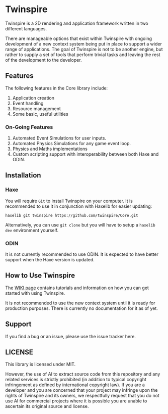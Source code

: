 # Twinspire
Twinspire is a 2D rendering and application framework written in two different languages.

There are manageable options that exist within Twinspire with ongoing development of a new context system being put in place to support a wider range of applications. The goal of Twinspire is not to be another engine, but rather to supply a set of tools that perform trivial tasks and leaving the rest of the development to the developer.

## Features

The following features in the Core library include:

 1. Application creation
 2. Event handling
 3. Resource management
 4. Some basic, useful utilities

### On-Going Features

 1. Automated Event Simulations for user inputs.
 2. Automated Physics Simulations for any game event loop.
 3. Physics and Maths implementations
 4. Custom scripting support with interoperability between both Haxe and ODIN.

## Installation

### Haxe
You will require `Git` to install Twinspire on your computer. It is recommended to use it in conjunction with Haxelib for easier updating:

    haxelib git twinspire https://github.com/twinspire/Core.git

Alternatively, you can use `git clone` but you will have to setup a `haxelib dev` environment yourself.

### ODIN
It is not currently recommended to use ODIN. It is expected to have better support when the Haxe version is updated.

## How to Use Twinspire
The [WIKI page](https://github.com/twinspire/Core/wiki) contains tutorials and information on how you can get started with using Twinspire.

It is not recommended to use the new context system until it is ready for production purposes. There is currently no documentation for it as of yet.

## Support
If you find a bug or an issue, please use the issue tracker here.

## LICENSE
This library is licensed under MIT.

However, the use of AI to extract source code from this repository and any related services is strictly prohibited (in addition to typical copyright infringement as defined by international copyright law). If you are a developer and you are concerned that your project may infringe upon the rights of Twinspire and its owners, we respectfully request that you do not use AI for commercial projects where it is possible you are unable to ascertain its original source and license.